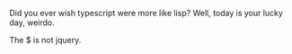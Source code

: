 Did you ever wish typescript were more like lisp? Well, today is your lucky day, weirdo.

The $ is not jquery.
